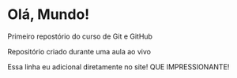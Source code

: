 # Olá, Mundo!
 Primeiro repostório do curso de Git e GitHub

Repositório criado durante uma aula ao vivo

Essa linha eu adicional diretamente no site! QUE IMPRESSIONANTE!

